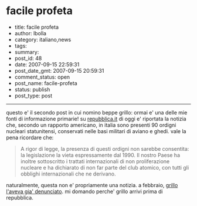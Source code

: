 # facile profeta

- title: facile profeta
- author: lbolla
- category: italiano,news
- tags: 
- summary: 
- post_id: 48
- date: 2007-09-15 22:59:31
- post_date_gmt: 2007-09-15 20:59:31
- comment_status: open
- post_name: facile-profeta
- status: publish
- post_type: post

----------------

questo e' il secondo post in cui nomino beppe grillo: ormai e' una delle mie fonti di informazione primarie! su [repubblica.it][1] di oggi e' riportata la notizia che, secondo un rapporto americano, in italia sono presenti 90 ordigni nucleari statunitensi, conservati nelle basi militari di aviano e ghedi. vale la pena ricordare che: 

> A rigor di legge, la presenza di questi ordigni non sarebbe consentita: la legislazione la vieta espressamente dal 1990. Il nostro Paese ha inoltre sottoscritto i trattati internazionali di non proliferazione nucleare e ha dichiarato di non far parte del club atomico, con tutti gli obblighi internazionali che ne derivano.

naturalmente, questa non e' propriamente una notizia. a febbraio, [grillo l'aveva gia' denunciato][2]. mi domando perche' grillo arrivi prima di repubblica.

   [1]: http://www.repubblica.it/2007/09/sezioni/esteri/bombe-atomiche/bombe-atomiche/bombe-atomiche.html
   [2]: http://www.beppegrillo.it/2007/02/italia_nucleare.html#trackbacks
